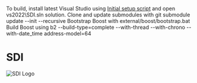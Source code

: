 To build, install latest Visual Studio using [Initial setup script](scripts/setup.ps1) and open vs2022\SDI.sln solution.
Clone and update submodules with git submodule update --init --recursive
Bootstrap Boost with external/boost/bootstrap.bat
Build Boost using b2 --build-type=complete --with-thread --with-chrono --with-date_time address-model=64

# SDI

![SDI Logo](.github/SDI.png)
